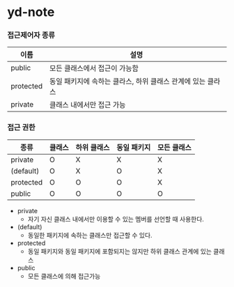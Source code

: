 # yd-note

### 접근제어자 종류
|이름|설명|
|---|---|
|public|모든 클래스에서 접근이 가능함|
|protected|동일 패키지에 속하는 클라스, 하위 클래스 관계에 있는 클라스|
|private|클래스 내에서만 접근 가능|

### 접근 권한
|종류|클래스|하위 클래스|동일 패키지|모든 클래스|
|---|---|---|---|---|
|private|O|X|X|X|
|(default)|O|X|O|X|
|protected|O|O|O|X|
|public|O|O|O|O|


- private
    - 자기 자신 클래스 내에서만 이용할 수 있는 멤버를 선언할 때 사용한다.
- (default)
    - 동일한 패키지에 속하는 클래스만 접근할 수 있다.
- protected
    - 동일 패키지와 동일 패키지에 포함되지는 않지만 하위 클래스 관계에 있는 클래스
- public
    - 모든 클래스에 의해 접근가능    
